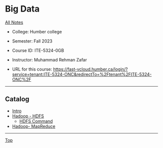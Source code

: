 # Big Data

[All Notes](../../index.md)

- College: Humber college
- Semester: Fall 2023
- Course ID: ITE-5324-0GB
- Instructor: Muhammad Rehman Zafar

- URL for this course:
  https://fast-vcloud.humber.ca/login/?service=tenant:ITE-5324-ONC&redirectTo=%2Ftenant%2FITE-5324-ONC%2F

---

## Catalog

- [Intro](./intro.md)
- [Hadoop - HDFS](./haddop.md)
  - [HDFS Command](./hdfs_command.md)
- [Hadoop- MapReduce](./mapreduce.md)

---

[Top](#big-data)

